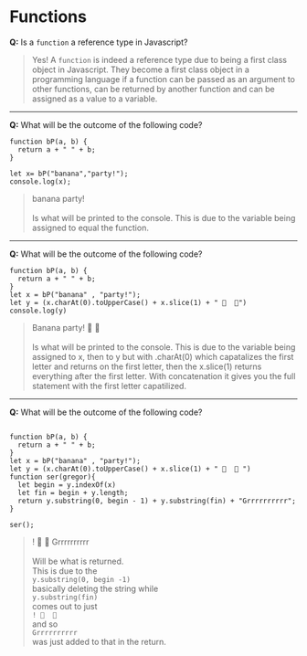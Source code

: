 # Functions

**Q:** Is a `function` a reference type in Javascript?

> Yes! A `function` is indeed a reference type due to being a first class object in Javascript. They become a first class object in a programming language if a function can be passed as an argument to other functions, can be returned by another function and can be assigned as a value to a variable. 

---

**Q:** What will be the outcome of the following code?
```
function bP(a, b) {
  return a + " " + b;
}

let x= bP("banana","party!");
console.log(x);
```
> banana party! <br><br>
Is what will be printed to the console. This is due to the variable being assigned to equal the function.

---

**Q:** What will be the outcome of the following code?

```
function bP(a, b) {
  return a + " " + b;
}
let x = bP("banana" , "party!");
let y = (x.charAt(0).toUpperCase() + x.slice(1) + " 🍌  🎉")
console.log(y)
```
>Banana party! 🍌  🎉 <br><br>
Is what will be printed to the console.
This is due to the variable being assigned to x, then to y but with .charAt(0) which capatalizes the first letter and returns on the first letter, then the x.slice(1) returns everything after the first letter. With concatenation it gives you the full statement with the first letter capatilized.

---

**Q:** What will be the outcome of the following code?

```

function bP(a, b) {
  return a + " " + b;
}
let x = bP("banana" , "party!");
let y = (x.charAt(0).toUpperCase() + x.slice(1) + " 🍌  🎉 ")
function ser(gregor){
  let begin = y.indexOf(x)
  let fin = begin + y.length;
  return y.substring(0, begin - 1) + y.substring(fin) + "Grrrrrrrrrr";
}

ser();
```
> ! 🍌  🎉 Grrrrrrrrrr <br><br>
Will be what is returned. <br>
This is due to the <br> `y.substring(0, begin -1)` <br> basically deleting the string while <br> `y.substring(fin)` <br> comes out to just <br>
`! 🍌  🎉 ` <br> and so <br> `Grrrrrrrrrr` <br> was just added to that in the return.